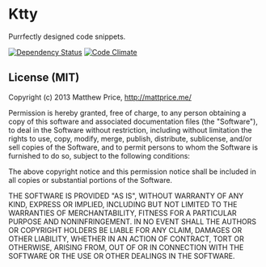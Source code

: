 # Ktty

Purrfectly designed code snippets.

[![Dependency Status](https://gemnasium.com/mattprice/Ktty.png)](https://gemnasium.com/mattprice/Ktty)
[![Code Climate](https://codeclimate.com/github/mattprice/Ktty.png)](https://codeclimate.com/github/mattprice/Ktty)

## License (MIT)

Copyright (c) 2013 Matthew Price, http://mattprice.me/

Permission is hereby granted, free of charge, to any person obtaining a copy of this software and associated documentation files (the "Software"), to deal in the Software without restriction, including without limitation the rights to use, copy, modify, merge, publish, distribute, sublicense, and/or sell copies of the Software, and to permit persons to whom the Software is furnished to do so, subject to the following conditions:

The above copyright notice and this permission notice shall be included in all copies or substantial portions of the Software.

THE SOFTWARE IS PROVIDED "AS IS", WITHOUT WARRANTY OF ANY KIND, EXPRESS OR IMPLIED, INCLUDING BUT NOT LIMITED TO THE WARRANTIES OF MERCHANTABILITY, FITNESS FOR A PARTICULAR PURPOSE AND NONINFRINGEMENT. IN NO EVENT SHALL THE AUTHORS OR COPYRIGHT HOLDERS BE LIABLE FOR ANY CLAIM, DAMAGES OR OTHER LIABILITY, WHETHER IN AN ACTION OF CONTRACT, TORT OR OTHERWISE, ARISING FROM, OUT OF OR IN CONNECTION WITH THE SOFTWARE OR THE USE OR OTHER DEALINGS IN THE SOFTWARE.